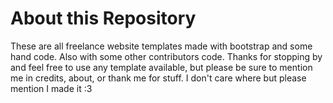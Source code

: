# About this Repository

These are all freelance website templates made with bootstrap and some hand code. Also with some other contributors code. Thanks for stopping by and feel free to use any template available,
but please be sure to mention me in credits, about, or thank me for stuff. I don't care where but please mention I made it :3
